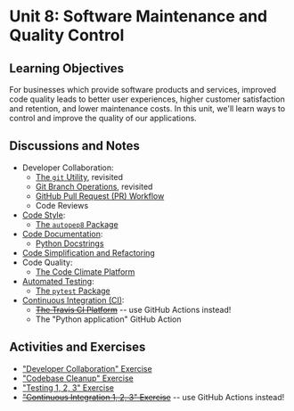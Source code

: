 # Unit 8: Software Maintenance and Quality Control

## Learning Objectives

For businesses which provide software products and services, improved code quality leads to better user experiences, higher customer satisfaction and retention, and lower maintenance costs. In this unit, we'll learn ways to control and improve the quality of our applications.

## Discussions and Notes

  + Developer Collaboration:
    + [The `git` Utility](/notes/clis/git.md), revisited
    + [Git Branch Operations](/notes/clis/git.md#branch-operations), revisited
    + [GitHub Pull Request (PR) Workflow](https://guides.github.com/introduction/flow/)
    + Code Reviews
  + [Code Style](/notes/python/syntax-and-style.md):
    + [The `autopep8` Package](/notes/python/packages/autopep8.md)
  + [Code Documentation](/notes/software/documentation.md):
    + [Python Docstrings](/notes/python/docstrings.md)
  + [Code Simplification and Refactoring](/notes/software/refactoring.md)
  + Code Quality:
    + [The Code Climate Platform](/notes/devtools/code-climate.md)
  + [Automated Testing](/notes/software/testing.md):
    + [The `pytest` Package](/notes/python/packages/pytest.md)
  + [Continuous Integration (CI)](/notes/software/testing.md#continuous-integration):
    + ~~[The Travis CI Platform](/notes/devtools/travis-ci.md)~~ -- use GitHub Actions instead!
    + The "Python application" GitHub Action

## Activities and Exercises

  + ["Developer Collaboration" Exercise](/exercises/dev-collaboration/README.md)
  + ["Codebase Cleanup" Exercise](/exercises/codebase-cleanup/README.md)
  + ["Testing 1, 2, 3" Exercise](/exercises/testing-123/README.md)
  + ~~["Continuous Integration 1, 2, 3" Exercise](/exercises/ci-123/README.md)~~ -- use GitHub Actions instead!

